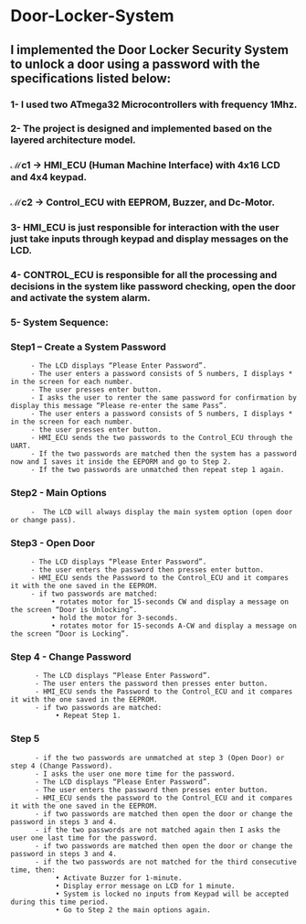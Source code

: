 # Door-Locker-System
## I implemented the Door Locker Security System to unlock a door using a password with the specifications listed below:
### 1- I used two ATmega32 Microcontrollers with frequency 1Mhz.
### 2- The project is designed and implemented based on the layered architecture model.
### ℳc1 → HMI_ECU (Human Machine Interface) with 4x16 LCD and 4x4 keypad.
### ℳc2 → Control_ECU with EEPROM, Buzzer, and Dc-Motor.
### 3- HMI_ECU is just responsible for interaction with the user just take inputs through keypad and display messages on the LCD.
### 4- CONTROL_ECU is responsible for all the processing and decisions in the system like password checking, open the door and activate the system alarm.
### 5- System Sequence:
### Step1 – Create a System Password
         - The LCD displays “Please Enter Password”.
         - The user enters a password consists of 5 numbers, I displays * in the screen for each number.
         - The user presses enter button.
         - I asks the user to renter the same password for confirmation by display this message “Please re-enter the same Pass”.
         - The user enters a password consists of 5 numbers, I displays * in the screen for each number. 
         - the user presses enter button.
         - HMI_ECU sends the two passwords to the Control_ECU through the UART.
         - If the two passwords are matched then the system has a password now and I saves it inside the EEPORM and go to Step 2.
         - If the two passwords are unmatched then repeat step 1 again.
### Step2 - Main Options
         -  The LCD will always display the main system option (open door or change pass).
### Step3 - Open Door
         - The LCD displays “Please Enter Password”.
         - the user enters the password then presses enter button. 
         - HMI_ECU sends the Password to the Control_ECU and it compares it with the one saved in the EEPROM.
         - if two passwords are matched:
              • rotates motor for 15-seconds CW and display a message on the screen “Door is Unlocking”.
              • hold the motor for 3-seconds.
              • rotates motor for 15-seconds A-CW and display a message on the screen “Door is Locking”.
 ### Step 4 - Change Password
          - The LCD displays “Please Enter Password”.
          - The user enters the password then presses enter button. 
          - HMI_ECU sends the Password to the Control_ECU and it compares it with the one saved in the EEPROM.
          - if two passwords are matched:
               • Repeat Step 1. 
 ### Step 5
          - if the two passwords are unmatched at step 3 (Open Door) or step 4 (Change Password).
          - I asks the user one more time for the password.
          - The LCD displays “Please Enter Password”.
          - The user enters the password then presses enter button. 
          - HMI_ECU sends the password to the Control_ECU and it compares it with the one saved in the EEPROM.
          - if two passwords are matched then open the door or change the password in steps 3 and 4.
          - if the two passwords are not matched again then I asks the user one last time for the password.
          - if two passwords are matched then open the door or change the password in steps 3 and 4.
          - if the two passwords are not matched for the third consecutive time, then:
               • Activate Buzzer for 1-minute.
               • Display error message on LCD for 1 minute.
               • System is locked no inputs from Keypad will be accepted during this time period.
               • Go to Step 2 the main options again.
 
